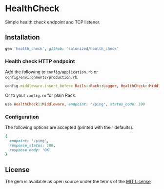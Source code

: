 # HealthCheck

Simple health check endpoint and TCP listener.

## Installation

```ruby
gem 'health_check', github: 'salonized/health_check'
```

### Health check HTTP endpoint

Add the following to `config/application.rb` or `config/environments/production.rb`.

```ruby
config.middleware.insert_before Rails::Rack::Logger, HealthCheck::Middleware, options
```

Or to your `config.ru` for plain Rack.

```ruby
use HealthCheck::Middleware, endpoint: '/ping', status_code: 200
```

### Configuration

The following options are accepted (printed with their defaults).

```ruby
{
  endpoint: '/ping',
  response_status: 200,
  response_body: 'OK'
}
```

## License

The gem is available as open source under the terms of the [MIT License](https://opensource.org/licenses/MIT).
